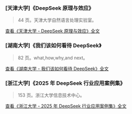 ### [天津大学]《DeepSeek 原理与效应》

> 44 页。天津大学自然语言处理实验室。

[查看《天津大学 - DeepSeek 原理与效应》全文](//deepseek.ddup.in/docs/[天津大学]DeepSeek原理与效应.pdf)

### [湖南大学]《我们该如何看待 DeepSeek》

> 82 页。what,how,why,and next。

[查看《湖南大学 - 我们该如何看待 DeepSeek》全文](//deepseek.ddup.in/docs/[湖南大学]我们该如何看待DeepSeek.pdf)

### [浙江大学]《2025 年 DeepSeek 行业应用案例集》

> 153 页。浙江大学信息技术中心。

[查看《浙江大学 - 2025 年 DeepSeek 行业应用案例集》全文](//deepseek.ddup.in/docs/[浙江大学]2025年DeepSeek行业应用案例集.pdf)
